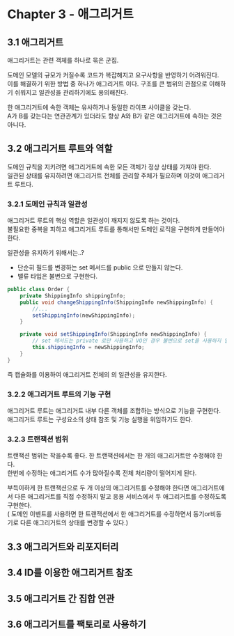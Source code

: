 # Chapter 3 - 애그리거트

## 3.1 애그리거트

애그리거트는 관련 객체를 하나로 묶은 군집.

도메인 모델의 규모가 커질수록 코드가 복잡해지고 요구사항을 반영하기 어려워진다. <br />
이를 해결하기 위한 방법 중 하나가 애그리거트 이다. 구조를 큰 범위의 관점으로 이해하기 쉬워지고 일관성을 관리하기에도 용의해진다.

한 애그리거트에 속한 객체는 유사하거나 동일한 라이프 사이클을 갖는다. <br />
A가 B를 갖는다는 연관관계가 있더라도 항상 A와 B가 같은 애그리거트에 속하는 것은 아니다. 

## 3.2 애그리거트 루트와 역할

도메인 규칙을 지키려면 애그리거트에 속한 모든 객체가 정상 상태를 가져야 한다. <br />
일관된 상태를 유지하려면 애그리거트 전체를 관리할 주체가 필요하며 이것이 애그리거트 루트다.

### 3.2.1 도메인 규칙과 일관성

애그리거트 루트의 핵심 역할은 일관성이 깨지지 않도록 하는 것이다. <br />
불필요한 중복을 피하고 애그리거트 루트를 통해서만 도메인 로직을 구현하게 만들어야 한다.

일관성을 유지하기 위해서는..? 
- 단순히 필드를 변경하는 set 메서드를 public 으로 만들지 않는다.
- 밸류 타입은 불변으로 구현한다.

```java
public class Order {
    private ShippingInfo shippingInfo;
    public void changeShippingInfo(ShippingInfo newShippingInfo) {
        //...
        setShippingInfo(newShippingInfo);
    }

    private void setShippingInfo(ShippingInfo newShippingInfo) {
        // set 메서드는 private 로만 사용하고 VO인 경우 불변으로 set을 사용하지 말아야 한다.
        this.shippingInfo = newShippingInfo;
    }
}        
```
즉 캡슐화를 이용하여 애그리거트 전체의 의 일관성을 유지한다.


### 3.2.2 애그리거트 루트의 기능 구현

애그리거트 루트는 애그리거트 내부 다른 객체를 조합하는 방식으로 기능을 구현한다.  <br />
애그리거트 루트는 구성요소의 상태 참조 및 기능 실행을 위임하기도 한다.

### 3.2.3 트랜잭션 범위

트랜잭션 범위는 작을수록 좋다. 한 트랜잭션에서는 한 개의 애그리거트만 수정해야 한다.  <br />
한번에 수정하는 애그리거트 수가 많아질수록 전체 처리량이 떨어지게 된다.

부득이하게 한 트랜잭션으로 두 개 이상의 애그리거트를 수정해야 한다면 애그리거트에서 다른 애그리거트를 직접 수정하지 말고 응용 서비스에서 두 애그리거트를 수정하도록 구현한다. <br />
( 도메인 이벤트를 사용하면 한 트랜잭션에서 한 애그리거트를 수정하면서 동기or비동기로 다른 애그리거트의 상태를 변경할 수 있다.)


## 3.3 애그리거트와 리포지터리
## 3.4 ID를 이용한 애그리거트 참조
## 3.5 애그리거트 간 집합 연관
## 3.6 애그리거트를 팩토리로 사용하기
